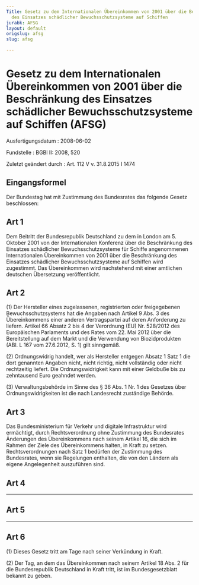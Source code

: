 ```yaml
---
Title: Gesetz zu dem Internationalen Übereinkommen von 2001 über die Beschränkung
  des Einsatzes schädlicher Bewuchsschutzsysteme auf Schiffen
jurabk: AFSG
layout: default
origslug: afsg
slug: afsg

---
```


# Gesetz zu dem Internationalen Übereinkommen von 2001 über die Beschränkung des Einsatzes schädlicher Bewuchsschutzsysteme auf Schiffen (AFSG)

Ausfertigungsdatum
:   2008-06-02

Fundstelle
:   BGBl II: 2008, 520

Zuletzt geändert durch
:   Art. 112 V v. 31.8.2015 I 1474


## Eingangsformel

Der Bundestag hat mit Zustimmung des Bundesrates das folgende Gesetz beschlossen:


## Art 1

Dem Beitritt der Bundesrepublik Deutschland zu dem in London am 5. Oktober 2001 von der Internationalen Konferenz über die Beschränkung des Einsatzes schädlicher Bewuchsschutzsysteme für Schiffe angenommenen Internationalen Übereinkommen von 2001 über die Beschränkung des Einsatzes schädlicher Bewuchsschutzsysteme auf Schiffen wird zugestimmt. Das Übereinkommen wird nachstehend mit einer amtlichen deutschen Übersetzung veröffentlicht.


## Art 2

(1) Der Hersteller eines zugelassenen, registrierten oder freigegebenen Bewuchsschutzsystems hat die Angaben nach Artikel 9 Abs. 3 des Übereinkommens einer anderen Vertragspartei auf deren Anforderung zu liefern. Artikel 66 Absatz 2 bis 4 der Verordnung (EU) Nr. 528/2012 des Europäischen Parlaments und des Rates vom 22. Mai 2012 über die Bereitstellung auf dem Markt und die Verwendung von Biozidprodukten (ABl. L 167 vom 27.6.2012, S. 1) gilt sinngemäß.

(2) Ordnungswidrig handelt, wer als Hersteller entgegen Absatz 1 Satz 1 die dort genannten Angaben nicht, nicht richtig, nicht vollständig oder nicht rechtzeitig liefert. Die Ordnungswidrigkeit kann mit einer Geldbuße bis zu zehntausend Euro geahndet werden.

(3) Verwaltungsbehörde im Sinne des § 36 Abs. 1 Nr. 1 des Gesetzes über Ordnungswidrigkeiten ist die nach Landesrecht zuständige Behörde.


## Art 3

Das Bundesministerium für Verkehr und digitale Infrastruktur wird ermächtigt, durch Rechtsverordnung ohne Zustimmung des Bundesrates Änderungen des Übereinkommens nach seinem Artikel 16, die sich im Rahmen der Ziele des Übereinkommens halten, in Kraft zu setzen. Rechtsverordnungen nach Satz 1 bedürfen der Zustimmung des Bundesrates, wenn sie Regelungen enthalten, die von den Ländern als eigene Angelegenheit auszuführen sind.


## Art 4

- - -


## Art 5

- - -


## Art 6

(1) Dieses Gesetz tritt am Tage nach seiner Verkündung in Kraft.

(2) Der Tag, an dem das Übereinkommen nach seinem Artikel 18 Abs. 2 für die Bundesrepublik Deutschland in Kraft tritt, ist im Bundesgesetzblatt bekannt zu geben.

